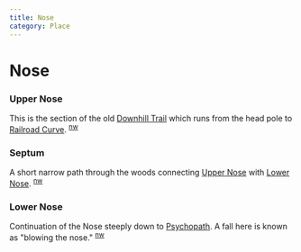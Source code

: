 ```yaml
---
title: Nose
category: Place
---
```

# Nose
### Upper Nose

This is the section of the old [Downhill Trail](Downhill-Trail) which runs from the head pole to [Railroad Curve](Railroad-Curve). <sup>[nw][]</sup>

### Septum

A short narrow path through the woods connecting [Upper Nose](Upper-Nose) with [Lower Nose](Lower-Nose). <sup>[nw][]</sup>

### Lower Nose

Continuation of the Nose steeply down to [Psychopath](Psychopath). A fall here is known as "blowing the nose." <sup>[nw][]</sup>


[nw]: Names-Walt "Meany Names by Walter Little, 1984"
[n9]: Names-2009 "Meany Names, by Brian Thompson & Emilio Marasco"
